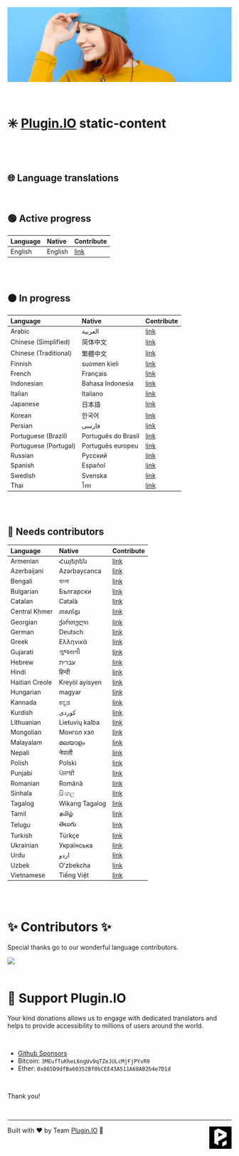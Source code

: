 ![A Plugin.IO branded banner that shows a young woman in front of a vivid blue background.](https://raw.githubusercontent.com/pluginio/static-content/main/lang/en/docs/v1/images/header_banner.jpg)

<br />

# ✳️ [Plugin.IO](https://plugin.io) static-content

<br />
<br />

## 🌐 Language translations

<br />

## 🟢 Active progress

| Language                | Native                | Contribute                                                                |
| :-----------------------|:----------------------|:--------------------------------------------------------------------------|
| English                 | English               | [link](https://github.com/pluginio/static-content/tree/main/lang/en)      |

<br />
<br />

## 🟠 In progress
  

| Language                | Native                | Contribute                                                                |
| :-----------------------|:----------------------|:--------------------------------------------------------------------------|
| Arabic                  | العربية               | [link](https://github.com/pluginio/static-content/tree/main/lang/ar)      |
| Chinese (Simplified)    | 简体中文               | [link](https://github.com/pluginio/static-content/tree/main/lang/zh-hanz) |
| Chinese (Traditional)   | 繁體中文               | [link](https://github.com/pluginio/static-content/tree/main/lang/zh-hant) |
| Finnish                 | suomen kieli          | [link](https://github.com/pluginio/static-content/tree/main/lang/fi)      |
| French                  | Français              | [link](https://github.com/pluginio/static-content/tree/main/lang/fr)      |
| Indonesian              | Bahasa Indonesia      | [link](https://github.com/pluginio/static-content/tree/main/lang/id)      |
| Italian                 | Italiano              | [link](https://github.com/pluginio/static-content/tree/main/lang/it)      |
| Japanese                | 日本語                 | [link](https://github.com/pluginio/static-content/tree/main/lang/ja)      |
| Korean                  | 한국어                  | [link](https://github.com/pluginio/static-content/tree/main/lang/ko)      |
| Persian                 | فارسی                 | [link](https://github.com/pluginio/static-content/tree/main/lang/fa)      |
| Portuguese (Brazil)     | Português do Brasil   | [link](https://github.com/pluginio/static-content/tree/main/lang/pt-br)   |
| Portuguese (Portugal)   | Português europeu     | [link](https://github.com/pluginio/static-content/tree/main/lang/pt-pt)   |
| Russian                 | Русский               | [link](https://github.com/pluginio/static-content/tree/main/lang/ru)      |
| Spanish                 | Español               | [link](https://github.com/pluginio/static-content/tree/main/lang/es)      |
| Swedish                 | Svenska               | [link](https://github.com/pluginio/static-content/tree/main/lang/sv)      |
| Thai                    | ไทย                   | [link](https://github.com/pluginio/static-content/tree/main/lang/th)      |

<br />
<br />

## 🔴 Needs contributors

| Language                | Native                | Contribute                                                                |
| :-----------------------|:----------------------|:--------------------------------------------------------------------------|
| Armenian                | Հայերեն               | [link](https://github.com/pluginio/static-content/tree/main/lang/hy)      |
| Azerbaijani             | Azərbaycanca          | [link](https://github.com/pluginio/static-content/tree/main/lang/az)      |
| Bengali                 | বাংলা                  | [link](https://github.com/pluginio/static-content/tree/main/lang/bn)      |
| Bulgarian               | Български             | [link](https://github.com/pluginio/static-content/tree/main/lang/bg)      |
| Catalan                 | Català                | [link](https://github.com/pluginio/static-content/tree/main/lang/ca)      |
| Central Khmer           | ភាសាខ្មែរ                | [link](https://github.com/pluginio/static-content/tree/main/lang/km)      |
| Georgian                | ქართული               | [link](https://github.com/pluginio/static-content/tree/main/lang/ka)      |
| German                  | Deutsch               | [link](https://github.com/pluginio/static-content/tree/main/lang/de)      |
| Greek                   | Ελληνικά              | [link](https://github.com/pluginio/static-content/tree/main/lang/el)      |
| Gujarati                | ગુજરાતી                 | [link](https://github.com/pluginio/static-content/tree/main/lang/gu)      |
| Hebrew                  | עברית                 | [link](https://github.com/pluginio/static-content/tree/main/lang/he)      |
| Hindi                   | हिन्दी                   | [link](https://github.com/pluginio/static-content/tree/main/lang/hi)      |
| Haitian Creole          | Kreyòl ayisyen        | [link](https://github.com/pluginio/static-content/tree/main/lang/ht)      |
| Hungarian               | magyar                | [link](https://github.com/pluginio/static-content/tree/main/lang/hu)      |
| Kannada                 | ಕನ್ನಡ                  | [link](https://github.com/pluginio/static-content/tree/main/lang/kn)      |
| Kurdish                 | کوردی‎                 | [link](https://github.com/pluginio/static-content/tree/main/lang/ku)      |
| Lithuanian              | Lietuvių kalba        | [link](https://github.com/pluginio/static-content/tree/main/lang/lt)      |
| Mongolian               | Монгол хэл            | [link](https://github.com/pluginio/static-content/tree/main/lang/mn)      |
| Malayalam               | മലയാളം                | [link](https://github.com/pluginio/static-content/tree/main/lang/ml)      |
| Nepali                  | नेपाली                  | [link](https://github.com/pluginio/static-content/tree/main/lang/ne)      |
| Polish                  | Polski                | [link](https://github.com/pluginio/static-content/tree/main/lang/pl)      |
| Punjabi                 | ਪੰਜਾਬੀ                  | [link](https://github.com/pluginio/static-content/tree/main/lang/pa)      |
| Romanian                | Română                | [link](https://github.com/pluginio/static-content/tree/main/lang/ro)      |
| Sinhala                 | සිංහල                  | [link](https://github.com/pluginio/static-content/tree/main/lang/si)      |
| Tagalog                 | Wikang Tagalog        | [link](https://github.com/pluginio/static-content/tree/main/lang/tl)      |
| Tamil                   | தமிழ்                  | [link](https://github.com/pluginio/static-content/tree/main/lang/ta)      |
| Telugu                  | తెలుగు                 | [link](https://github.com/pluginio/static-content/tree/main/lang/te)      |
| Turkish                 | Türkçe                | [link](https://github.com/pluginio/static-content/tree/main/lang/tr)      |
| Ukrainian               | Українська            | [link](https://github.com/pluginio/static-content/tree/main/lang/uk)      |
| Urdu                    | اردو                  | [link](https://github.com/pluginio/static-content/tree/main/lang/ur)      |
| Uzbek                   | Oʻzbekcha             | [link](https://github.com/pluginio/static-content/tree/main/lang/uz)      |
| Vietnamese              | Tiếng Việt            | [link](https://github.com/pluginio/static-content/tree/main/lang/vi)      |

<br />
<br />

# ✨ Contributors ✨


Special thanks go to our wonderful language contributors.

<a href="https://github.com/pluginio/static-content/graphs/contributors">
  <img src="https://contrib.rocks/image?repo=pluginio/static-content" />
</a>
  
<br />
<br />

# 🙏 Support Plugin.IO

Your kind donations allows us to engage with dedicated translators and helps to provide accessibility to millions of users around the world.

<br />

* [Github Sponsors](https://github.com/sponsors/gpaluk)
* Bitcoin: `3MEufTuKheL6ngUv9qTZeJULcMjFjPYvR9`
* Ether: `0x865D9dfBa60352Bf0bCEE43A511A68AB2b4e7D1d`

<br />

Thank you!

<br />

---

<img align="right" alt="Plugin.IO logo" src="https://raw.githubusercontent.com/pluginio/static-content/main/lang/en/docs/v1/images/logo.png" height="50">

Built with ❤️ by Team [Plugin.IO](https://github.com/orgs/pluginio/teams/plugin-io-team/members) 🚀